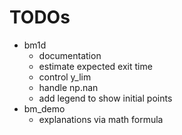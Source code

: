 # TODOs

- bm1d
    - documentation
    - estimate expected exit time
    - control y_lim
    - handle np.nan
    - add legend to show initial points
- bm_demo
    - explanations via math formula

<!--
- imm regis
- cw appeal
-->
